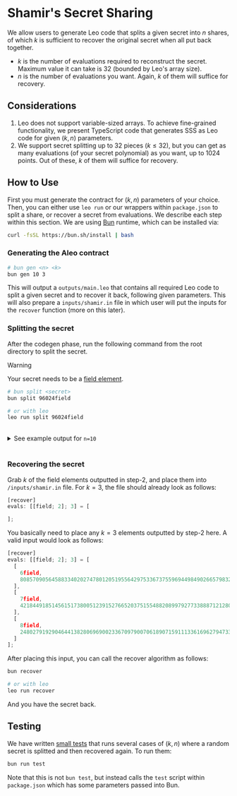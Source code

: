 # Shamir's Secret Sharing

We allow users to generate Leo code that splits a given secret into $n$ shares, of which $k$ is sufficient to recover the original secret when all put back together.

- $k$ is the number of evaluations required to reconstruct the secret. Maximum value it can take is 32 (bounded by Leo's array size).
- $n$ is the number of evaluations you want. Again, $k$ of them will suffice for recovery.

## Considerations

1. Leo does not support variable-sized arrays. To achieve fine-grained functionality, we present TypeScript code that generates SSS as Leo code for given $(k, n)$ parameters.
2. We support secret splitting up to 32 pieces ($k \leq 32$), but you can get as many evaluations (of your secret polynomial) as you want, up to 1024 points. Out of these, $k$ of them will suffice for recovery.

## How to Use

First you must generate the contract for $(k, n)$ parameters of your choice. Then, you can either use `leo run` or our wrappers within `package.json` to split a share, or recover a secret from evaluations. We describe each step within this section. We are using [Bun](https://bun.sh) runtime, which can be installed via:

```sh
curl -fsSL https://bun.sh/install | bash
```

### Generating the Aleo contract

```sh
# bun gen <n> <k>
bun gen 10 3
```

This will output a `outputs/main.leo` that contains all required Leo code to split a given secret and to recover it back, following given parameters. This will also prepare a `inputs/shamir.in` file in which user will put the inputs for the `recover` function (more on this later).

### Splitting the secret

After the codegen phase, run the following command from the root directory to split the secret.

> [!WARNING]  
> Your secret needs to be a [field element](https://developer.aleo.org/advanced/the_aleo_curves/edwards_bls12/).

```sh
# bun split <secret>
bun split 96024field

# or with leo
leo run split 96024field
```

<br>

<details>
    <summary>See example output for <code>n=10</code></summary>

```c
[
  [
    [
      1field,
      5706202619594540077989992285094960082181821933679081517586770005249329693829field
    ],
    [
      2field,
      2967943489760709731731159631408373632987744532204099207238306554581250148197field
    ],
    [
      3field,
      229684359926879385472326977721787183793667130729116896889843103913170602565field
    ],
    [
      4field,
      5935886979521419463462319262816747265975489064408198414476613109162500295974field
    ],
    [
      5field,
      3197627849687589117203486609130160816781411662933216104128149658494420750342field
    ],
    [
      6field,
      459368719853758770944653955443574367587334261458233793779686207826341204710field
    ],
    [
      7field,
      6165571339448298848934646240538534449769156195137315311366456213075670898119field
    ],
    [
      8field,
      3427312209614468502675813586851948000575078793662333001017992762407591352487field
    ],
    [
      9field,
      689053079780638156416980933165361551381001392187350690669529311739511806855field
    ],
    [
      10field,
      6395255699375178234406973218260321633562823325866432208256299316988841500264field
    ]
  ]
]
```

</details>

<br>

### Recovering the secret

Grab $k$ of the field elements outputted in step-2, and place them into `/inputs/shamir.in` file. For $k=3$, the file should already look as follows:

```js
[recover]
evals: [[field; 2]; 3] = [

];
```

You basically need to place any $k=3$ elements outputted by step-2 here. A valid input would look as follows:

```js
[recover]
evals: [[field; 2]; 3] = [
  [
    6field,
    8085709056458833402027478012051955642975336737559694498490266579832655590565field
  ],
  [
    7field,
    4218449185145615173800512391527665203751554882089979277338887121280432824514field
  ],
  [
    8field,
    2480279192904644138280696900233670979007061890715911133616962794733481061345field
  ]
];
```

After placing this input, you can call the recover algorithm as follows:

```sh
bun recover

# or with leo
leo run recover
```

And you have the secret back.

## Testing

We have written [small tests](https://github.com/irfanbozkurt/shamirs-secret-sharing/blob/main/test/shamir.test.ts) that runs several cases of $(k, n)$ where a random secret is splitted and then recovered again. To run them:

```sh
bun run test
```

Note that this is not `bun test`, but instead calls the `test` script within `package.json` which has some parameters passed into Bun.
